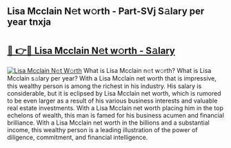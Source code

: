 ## Lisa Mcclain N𝚎t w𝚘rth - Part-SVj S𝚊lary per year tnxja

# <h2><a href="http://gc10a6q.nevu.top/?p=Lisa+Mcclain">🔗 👉🔴 Lisa Mcclain N𝚎t w𝚘rth - S𝚊lary</a></h2>

[![Lisa Mcclain N𝚎t W𝚘rth](https://i.imgur.com/Oavwk0R.jpeg)](http://gc10a6q.nevu.top/?p=Lisa+Mcclain)
What is Lisa Mcclain n𝚎t w𝚘rth? What is Lisa Mcclain s𝚊lary per year?
With a Lisa Mcclain net worth that is impressive, this wealthy person is among the richest in his industry. His salary is considerable, but it is eclipsed by Lisa Mcclain net worth, which is rumored to be even larger as a result of his various business interests and valuable real estate investments. With a Lisa Mcclain net worth placing him in the top echelons of wealth, this man is famed for his business acumen and financial brilliance. With a Lisa Mcclain net worth in the billions and a substantial income, this wealthy person is a leading illustration of the power of diligence, commitment, and financial intelligence.
